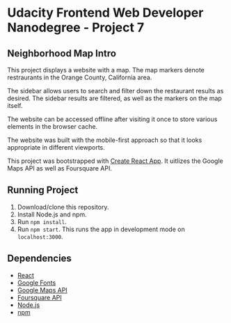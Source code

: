 # Udacity Frontend Web Developer Nanodegree - Project 7
## Neighborhood Map Intro

This project displays a website with a map. The map markers denote restraurants in the Orange County, California area. 

The sidebar allows users to search and filter down the restaurant results as desired. The sidebar results are filtered, as well as the markers on the map itself.

The website can be accessed offline after visiting it once to store various elements in the browser cache.

The website was built with the mobile-first approach so that it looks appropriate in different viewports. 

This project was bootstrapped with [Create React App](https://github.com/facebook/create-react-app). It uitlizes the Google Maps API as well as Foursquare API. 

## Running Project
1. Download/clone this repository.
2. Install Node.js and npm.
3. Run `npm install`.
4. Run `npm start`. This runs the app in development mode on `localhost:3000`.

## Dependencies
* [React](https://reactjs.org/)
* [Google Fonts](https://fonts.google.com/)
* [Google Maps API](https://developers.google.com/maps/documentation/)
* [Foursquare API](https://developer.foursquare.com/)
* [Node.js](https://nodejs.org/en/)
* [npm](https://www.npmjs.com/)
